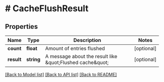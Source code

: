 # # CacheFlushResult

## Properties

Name | Type | Description | Notes
------------ | ------------- | ------------- | -------------
**count** | **float** | Amount of entries flushed | [optional]
**result** | **string** | A message about the result like \&quot;Flushed cache\&quot; | [optional]

[[Back to Model list]](../../README.md#models) [[Back to API list]](../../README.md#endpoints) [[Back to README]](../../README.md)

